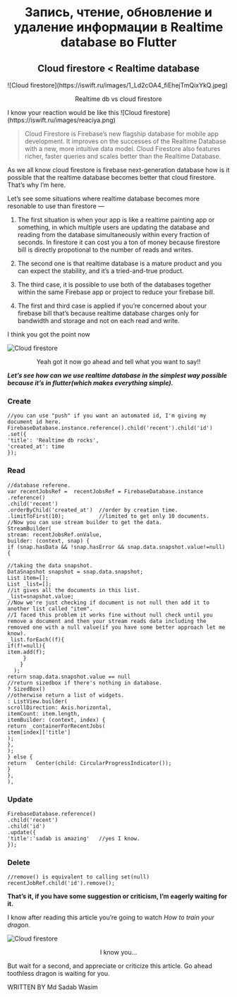 <h1 align="center">Запись, чтение, обновление и удаление информации в Realtime database во Flutter</h1>
<h2 align="center">Cloud firestore < Realtime database</h2>
![Cloud firestore](https://iswift.ru/images/1_Ld2cOA4_fiEhejTmQixYkQ.jpeg)
<p align="center">Realtime db vs cloud firestore</p>
I know your reaction would be like this
![Cloud firestore](https://iswift.ru/images/reaciya.png)  

> Cloud Firestore is Firebase’s new flagship database for mobile app development. It improves on the successes of the Realtime Database with a new, more intuitive data model. Cloud Firestore also features richer, faster queries and scales better than the Realtime Database.

As we all know cloud firestore is firebase next-generation database how is it possible that the realtime database becomes better that cloud firestore. That’s why I’m here.

Let’s see some situations where realtime database becomes more resonable to use than firestore —

1. The first situation is when your app is like a realtime painting app or something, in which multiple users are updating the database and reading from the database simultaneously within every fraction of seconds. In firestore it can cost you a ton of money because firestore bill is directly propotional to the number of reads and writes.

2. The second one is that realtime database is a mature product and you can expect the stability, and it’s a tried-and-true product.

3. The third case, it is possible to use both of the databases together within the same Firebase app or project to reduce your firebase bill.

4. The first and third case is applied if you’re concerned about your firebase bill that’s because realtime database charges only for bandwidth and storage and not on each read and write.

I think you got the point now

![Cloud firestore](https://iswift.ru/images/2020-02-21_15-54-07.png)  
<p align="center">Yeah got it now go ahead and tell what you want to say!!</p>

*<strong>Let’s see how can we use realtime database in the simplest way possible because it’s in flutter(which makes everything simple).</strong>*
### Create

```
//you can use "push" if you want an automated id, I'm giving my document id here.
FirebaseDatabase.instance.reference().child('recent').child('id')
.set({
'title': 'Realtime db rocks',
'created_at': time
});
```

### Read

```
//database referene.
var recentJobsRef =  recentJobsRef = FirebaseDatabase.instance
.reference()
.child('recent')
.orderByChild('created_at')  //order by creation time.
.limitToFirst(10);           //limited to get only 10 documents.
//Now you can use stream builder to get the data.
StreamBuilder(
stream: recentJobsRef.onValue,
builder: (context, snap) {
if (snap.hasData && !snap.hasError && snap.data.snapshot.value!=null) {
 
//taking the data snapshot.
DataSnapshot snapshot = snap.data.snapshot;
List item=[];
List _list=[];
//it gives all the documents in this list.
_list=snapshot.value; 
//Now we're just checking if document is not null then add it to another list called "item".
//I faced this problem it works fine without null check until you remove a document and then your stream reads data including the removed one with a null value(if you have some better approach let me know).
_list.forEach((f){
if(f!=null){
item.add(f);
     }
    }
  );
return snap.data.snapshot.value == null
//return sizedbox if there's nothing in database.
? SizedBox()
//otherwise return a list of widgets.
: ListView.builder(
scrollDirection: Axis.horizontal,
itemCount: item.length,
itemBuilder: (context, index) {
return _containerForRecentJobs(
item[index]['title']
);
},
);
} else {
return   Center(child: CircularProgressIndicator());
}
},
),
```

### Update

```
FirebaseDatabase.reference()
.child('recent')
.child('id')
.update({
'title':'sadab is amazing'   //yes I know.
});
```

### Delete

```
//remove() is equivalent to calling set(null)
recentJobRef.child('id').remove();
```

**That’s it, if you have some suggestion or criticism, I’m eagerly waiting for it.**

I know after reading this article you’re going to watch *How to train your dragon.*

![Cloud firestore](https://iswift.ru/images/2020-02-21_16-14-31.png)
<p align="center"> I know you… </p>

But wait for a second, and appreciate or criticize this article.
Go ahead toothless dragon is waiting for you.

WRITTEN BY Md Sadab Wasim
